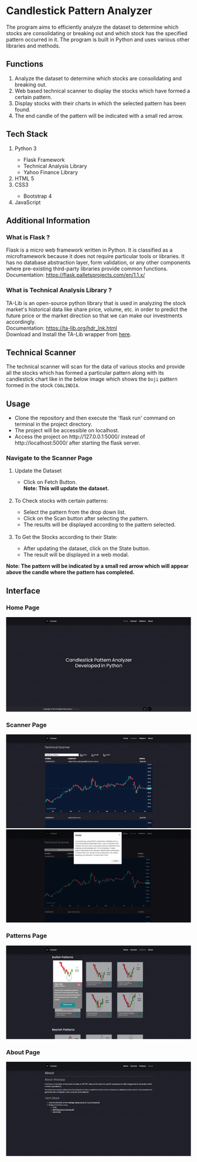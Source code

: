 # Candlestick Pattern Analyzer

The program aims to efficiently analyze the dataset to determine which stocks are consolidating or breaking out and which stock has the specified pattern occurred in it. The program is built in Python and uses various other libraries and methods.

## Functions

<ol>
  <li> Analyze the dataset to determine which stocks are consolidating and breaking out. </li>
  <li> Web based technical scanner to display the stocks which have formed a certain pattern. </li>
  <li> Display stocks with their charts in which the selected pattern has been found. </li>
  <li> The end candle of the pattern will be indicated with a small red arrow. </li>
</ol>

## Tech Stack

<ol>
  <li> Python 3 </li>
  <ul>
      <li> Flask Framework </li>
      <li> Technical Analysis Library</li>
      <li> Yahoo Finance Library </li>
  </ul>
  <li> HTML 5 </li>
  <li> CSS3 </li>
  <ul><li> Bootstrap 4 </li></ul>
  <li> JavaScript </li>
</ol>

## Additional Information

### What is Flask ?

Flask is a micro web framework written in Python. It is classified as a microframework because it does not require particular tools or libraries. It has no database abstraction layer, form validation, or any other components where pre-existing third-party libraries provide common functions.
<br>Documentation: https://flask.palletsprojects.com/en/1.1.x/

### What is Technical Analysis Library ?

TA-Lib is an open-source python library that is used in analyzing the stock market's historical data like share price, volume, etc. in order to predict the future price or the market direction so that we can make our investments accordingly.
<br>Documentation: https://ta-lib.org/hdr_lnk.html
<br>Download and Install the TA-Lib wrapper from [here](https://www.lfd.uci.edu/~gohlke/pythonlibs/#ta-lib).

## Technical Scanner

The technical scanner will scan for the data of various stocks and provide all the stocks which has formed a particular pattern along with its candlestick chart like in the below image which shows the `Doji` pattern formed in the stock `COALINDIA`.

## Usage

<ul>
  <li>Clone the repository and then execute the 'flask run' command on terminal in the project directory.</li>
  <li>The project will be accessible on localhost.</li>
  <li>Access the project on http://127.0.0.1:5000/ instead of http://localhost:5000/ after starting the flask server.</li>
</ul>

### Navigate to the Scanner Page

<ol>
  <li>Update the Dataset</li>
  <ul>
    <li>Click on Fetch Button.</li>
    <b>Note: This will update the dataset.</b>
  </ul>
  <br>
  <li>To Check stocks with certain patterns:</li>
  <ul>
    <li>Select the pattern from the drop down list.</li>
    <li>Click on the Scan button after selecting the pattern.</li>
    <li>The results will be displayed according to the pattern selected.</li>
  </ul>
  <br>
  <li>To Get the Stocks according to their State:</li>
  <ul>
    <li>After updating the dataset, click on the State button.</li>
    <li>The result will be displayed in a web modal.</li>
  </ul>
</ol>
<b>Note: The pattern will be indicated by a small red arrow which will appear above the candle where the pattern has completed.</b>

## Interface

### Home Page
<img src="interface/home.png">

### Scanner Page
<img src="interface/scanner.png">
<img src="interface/state.png">

### Patterns Page
<img src="interface/patterns.png">

### About Page
<img src="interface/about.png">